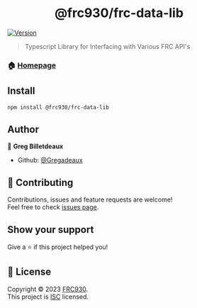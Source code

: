 <h1 align="center">@frc930/frc-data-lib</h1>
<p>
  <a href="https://www.npmjs.com/package/@frc930/frc-data-lib" target="_blank">
    <img alt="Version" src="https://img.shields.io/npm/v/@frc930/frc-data-lib.svg">
  </a>
</p>

> Typescript Library for Interfacing with Various FRC API's

### 🏠 [Homepage](https://github.com/FRC930/frc-data-lib#readme)

## Install

```sh
npm install @frc930/frc-data-lib
```

## Author

👤 **Greg Billetdeaux**

* Github: [@Gregadeaux](https://github.com/gregadeaux)

## 🤝 Contributing

Contributions, issues and feature requests are welcome!<br />Feel free to check [issues page](https://github.com/FRC930/frc-data-lib/issues).

## Show your support

Give a ⭐️ if this project helped you!

## 📝 License

Copyright © 2023 [FRC930](https://github.com/FRC930).<br />
This project is [ISC](https://github.com/FRC930/frc-data-lib/isc.md) licensed.